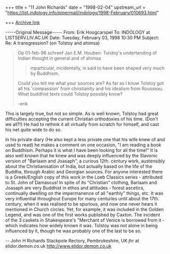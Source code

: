 +++
title = "11 John Richards"
date = "1998-02-04"
upstream_url = "https://list.indology.info/pipermail/indology/1998-February/010693.html"

+++
[Archive link](https://list.indology.info/pipermail/indology/1998-February/010693.html)

-----Original Message-----
From: Erik Hoogcarspel <jehms at GLOBALXS.NL>
To: INDOLOGY at LISTSERV.LIV.AC.UK <INDOLOGY at LISTSERV.LIV.AC.UK>
Date: Tuesday, February 03, 1998 10:30 PM
Subject: Re: A transgression? (on Tolstoy and ahimsa)


>Op 01-feb-98 schreef Jan E.M. Houben:
> Tolstoy's undertanding of Indian thought in general and of ahimsa
>>inparticular, incidentally, is said to have been shaped very much by
>Buddhism.
>
>Could you tell me what your sources are? As far as I know Tolstoy got all
his
>'compassion' from christianity and his idealism from Rousseau. What
buddhist
>texts could Tolstoy possibly know?
>
>-erik

This is largely true, but not so simple. As is well known, Tolstoy had great
difficulties accepting the current Christian orthodoxies of his time.
(Don't we all?!) He had to rethink it all virtually from scratch for
himself, and cast his net quite wide to do so.

In his private diary (He also kept a less private one that his wife knew of
and used to read) he makes a comment on one occasion, "I am reading a book
on Buddhism. Perhaps it is what I have been looking for all the time!" It is
also well known that he knew and was deeply influenced by the Slavonic
version of "Barlaam and Joasaph", a curious 12th. century work, austensibly
about the Christianisation of India, but actually based on the life of the
Buddha, through Arabic and Georgian sources. For anyone interested there is
a Greek/English copy of this work in the Loeb Classics series - attributed
to St. John of Damascus! In spite of its "Christian" clothing, Barlaam and
Joasaph are very Buddhist in ethos and attitudes - forest ascetics,
continually dwelling on the impermanence of all "earthly" things, etc. It
was very influential throughout Europe for many centuries until about the
17th. century, when it was realised to be spurious, and now one never hears
it mentioned in Church circles. Yet, for example, it was included in the
Golden Legend, and was one of the first works published by Caxton. The
incident of the 3 caskets in Shakespeare's "Merchant of Venice is borrowed
from it - which indicates how widely known it was. Tolstoy was not alone in
being influenced by it, though he was probably one of the last to be so.

--
John H Richards
Stackpole Rectory, Pembrokeshire, UK
jhr at elidor.demon.co.uk
http://www.elidor.demon.co.uk



